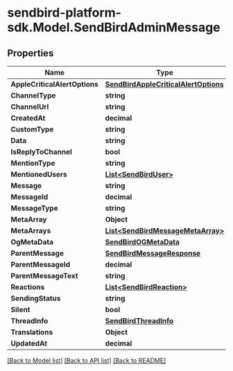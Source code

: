
# sendbird-platform-sdk.Model.SendBirdAdminMessage

## Properties

Name | Type | Description | Notes
------------ | ------------- | ------------- | -------------
**AppleCriticalAlertOptions** | [**SendBirdAppleCriticalAlertOptions**](SendBirdAppleCriticalAlertOptions.md) |  | [optional] 
**ChannelType** | **string** |  | [optional] 
**ChannelUrl** | **string** |  | [optional] 
**CreatedAt** | **decimal** |  | [optional] 
**CustomType** | **string** |  | [optional] 
**Data** | **string** |  | [optional] 
**IsReplyToChannel** | **bool** |  | [optional] 
**MentionType** | **string** |  | [optional] 
**MentionedUsers** | [**List&lt;SendBirdUser&gt;**](SendBirdUser.md) |  | [optional] 
**Message** | **string** |  | [optional] 
**MessageId** | **decimal** |  | [optional] 
**MessageType** | **string** |  | [optional] 
**MetaArray** | **Object** |  | [optional] 
**MetaArrays** | [**List&lt;SendBirdMessageMetaArray&gt;**](SendBirdMessageMetaArray.md) |  | [optional] 
**OgMetaData** | [**SendBirdOGMetaData**](SendBirdOGMetaData.md) |  | [optional] 
**ParentMessage** | [**SendBirdMessageResponse**](SendBirdMessageResponse.md) |  | [optional] 
**ParentMessageId** | **decimal** |  | [optional] 
**ParentMessageText** | **string** |  | [optional] 
**Reactions** | [**List&lt;SendBirdReaction&gt;**](SendBirdReaction.md) |  | [optional] 
**SendingStatus** | **string** |  | [optional] 
**Silent** | **bool** |  | [optional] 
**ThreadInfo** | [**SendBirdThreadInfo**](SendBirdThreadInfo.md) |  | [optional] 
**Translations** | **Object** |  | [optional] 
**UpdatedAt** | **decimal** |  | [optional] 

[[Back to Model list]](../README.md#documentation-for-models)
[[Back to API list]](../README.md#documentation-for-api-endpoints)
[[Back to README]](../README.md)

